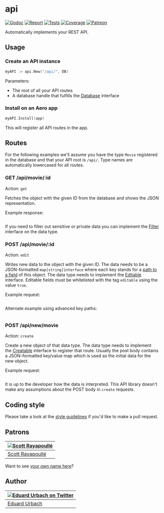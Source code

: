 # api

[![Godoc][godoc-image]][godoc-url]
[![Report][report-image]][report-url]
[![Tests][tests-image]][tests-url]
[![Coverage][coverage-image]][coverage-url]
[![Patreon][patreon-image]][patreon-url]

Automatically implements your REST API.

## Usage

### Create an API instance

```go
myAPI := api.New("/api/", DB)
```

Parameters:

* The root of all your API routes
* A database handle that fulfills the [Database](Database.go) interface

### Install on an Aero app

```go
myAPI.Install(app)
```

This will register all API routes in the app.

## Routes

For the following examples we'll assume you have the type `Movie` registered in the database and that your API root is `/api/`. Type names are automatically lowercased for all routes.

### GET /api/movie/:id

Action: `get`

Fetches the object with the given ID from the database and shows the JSON representation.

Example response:

```json

```

If you need to filter out sensitive or private data you can implement the [Filter](Filter.go) interface on the data type.

### POST /api/movie/:id

Action: `edit`

Writes new data to the object with the given ID. The data needs to be a JSON-formatted `map[string]interface` where each key stands for a [path to a field](https://github.com/aerogo/mirror#getproperty) of this object. The data type needs to implement the [Editable](Editable.go) interface. Editable fields must be whitelisted with the tag `editable` using the value `true`.

Example request:

```json

```

Alternate example using advanced key paths:

```json

```

### POST /api/new/movie

Action: `create`

Create a new object of that data type. The data type needs to implement the [Creatable](Creatable.go) interface to register that route. Usually the post body contains a JSON-formatted key/value map which is used as the initial data for the new object.

Example request:

```json

```

It is up to the developer how the data is interpreted. This API library doesn't make any assumptions about the POST body in `create` requests.

## Coding style

Please take a look at the [style guidelines](https://github.com/akyoto/quality/blob/master/STYLE.md) if you'd like to make a pull request.

## Patrons

| [![Scott Rayapoullé](https://avatars3.githubusercontent.com/u/11772084?s=70&v=4)](https://github.com/soulcramer) |
|---|
| [Scott Rayapoullé](https://github.com/soulcramer) |

Want to see [your own name here](https://www.patreon.com/eduardurbach)?

## Author

| [![Eduard Urbach on Twitter](https://gravatar.com/avatar/16ed4d41a5f244d1b10de1b791657989?s=70)](https://twitter.com/eduardurbach "Follow @eduardurbach on Twitter") |
|---|
| [Eduard Urbach](https://eduardurbach.com) |

[godoc-image]: https://godoc.org/github.com/blitzprog/home?status.svg
[godoc-url]: https://godoc.org/github.com/blitzprog/home
[report-image]: https://goreportcard.com/badge/github.com/blitzprog/home
[report-url]: https://goreportcard.com/report/github.com/blitzprog/home
[tests-image]: https://cloud.drone.io/api/badges/blitzprog/home/status.svg
[tests-url]: https://cloud.drone.io/blitzprog/home
[coverage-image]: https://codecov.io/gh/blitzprog/home/graph/badge.svg
[coverage-url]: https://codecov.io/gh/blitzprog/home
[patreon-image]: https://img.shields.io/badge/patreon-donate-green.svg
[patreon-url]: https://www.patreon.com/eduardurbach

